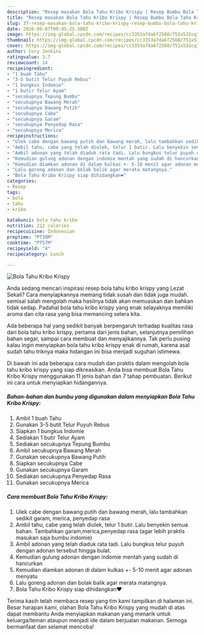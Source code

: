 ```yaml
---
description: "Resep masakan Bola Tahu Kribo Krispy | Resep Bumbu Bola Tahu Kribo Krispy Yang Enak Dan Mudah"
title: "Resep masakan Bola Tahu Kribo Krispy | Resep Bumbu Bola Tahu Kribo Krispy Yang Enak Dan Mudah"
slug: 37-resep-masakan-bola-tahu-kribo-krispy-resep-bumbu-bola-tahu-kribo-krispy-yang-enak-dan-mudah
date: 2020-09-07T09:45:25.580Z
image: https://img-global.cpcdn.com/recipes/cc3353a7da6f2560/751x532cq70/bola-tahu-kribo-krispy-foto-resep-utama.jpg
thumbnail: https://img-global.cpcdn.com/recipes/cc3353a7da6f2560/751x532cq70/bola-tahu-kribo-krispy-foto-resep-utama.jpg
cover: https://img-global.cpcdn.com/recipes/cc3353a7da6f2560/751x532cq70/bola-tahu-kribo-krispy-foto-resep-utama.jpg
author: Cory Jenkins
ratingvalue: 3.7
reviewcount: 14
recipeingredient:
- "1 buah Tahu"
- "3-5 butit Telur Puyuh Rebus"
- "1 bungkus Indomie"
- "1 butir Telur Ayam"
- "secukupnya Tepung Bumbu"
- "secukupnya Bawang Merah"
- "secukupnya Bawang Putih"
- "secukupnya Cabe"
- "secukupnya Garam"
- "secukupnya Penyedap Rasa"
- "secukupnya Merica"
recipeinstructions:
- "Ulek cabe dengan bawang putih dan bawang merah, lalu tambahkan sedikit garam, merica, penyedap rasa"
- "Ambil tahu, cabe yang telah diulek, telur 1 butir. Lalu benyekin semua bahan. Tambahkan garam,merica,penyedap rasa (agar lebih praktis masukan saja bumbu indomie)"
- "Ambil adonan yang telah diaduk rata tadi. Lalu bungkus telur puyuh dengan adonan tersebut hingga bulat."
- "Kemudian gulung adonan dengan indomie mentah yang sudah di hancurkan"
- "Kemudian diamkan adonan di dalam kulkas +- 5-10 menit agar adonan menyatu"
- "Lalu goreng adonan dan bolak balik agar merata matangnya."
- "Bola Tahu Kribo Krispy siap dihidangkan❤️"
categories:
- Resep
tags:
- bola
- tahu
- kribo

katakunci: bola tahu kribo 
nutrition: 212 calories
recipecuisine: Indonesian
preptime: "PT38M"
cooktime: "PT57M"
recipeyield: "4"
recipecategory: Lunch

---
```



![Bola Tahu Kribo Krispy](https://img-global.cpcdn.com/recipes/cc3353a7da6f2560/751x532cq70/bola-tahu-kribo-krispy-foto-resep-utama.jpg)

Anda sedang mencari inspirasi resep bola tahu kribo krispy yang Lezat Sekali? Cara menyiapkannya memang tidak susah dan tidak juga mudah. semisal salah mengolah maka hasilnya tidak akan memuaskan dan bahkan tidak sedap. Padahal bola tahu kribo krispy yang enak selayaknya memiliki aroma dan cita rasa yang bisa memancing selera kita.

Ada beberapa hal yang sedikit banyak berpengaruh terhadap kualitas rasa dari bola tahu kribo krispy, pertama dari jenis bahan, selanjutnya pemilihan bahan segar, sampai cara membuat dan menyajikannya. Tak perlu pusing kalau ingin menyiapkan bola tahu kribo krispy enak di rumah, karena asal sudah tahu triknya maka hidangan ini bisa menjadi suguhan istimewa.




Di bawah ini ada beberapa cara mudah dan praktis dalam mengolah bola tahu kribo krispy yang siap dikreasikan. Anda bisa membuat Bola Tahu Kribo Krispy menggunakan 11 jenis bahan dan 7 tahap pembuatan. Berikut ini cara untuk menyiapkan hidangannya.

<!--inarticleads1-->

##### Bahan-bahan dan bumbu yang digunakan dalam menyiapkan Bola Tahu Kribo Krispy:

1. Ambil 1 buah Tahu
1. Gunakan 3-5 butit Telur Puyuh Rebus
1. Siapkan 1 bungkus Indomie
1. Sediakan 1 butir Telur Ayam
1. Sediakan secukupnya Tepung Bumbu
1. Ambil secukupnya Bawang Merah
1. Gunakan secukupnya Bawang Putih
1. Siapkan secukupnya Cabe
1. Gunakan secukupnya Garam
1. Sediakan secukupnya Penyedap Rasa
1. Gunakan secukupnya Merica




<!--inarticleads2-->

##### Cara membuat Bola Tahu Kribo Krispy:

1. Ulek cabe dengan bawang putih dan bawang merah, lalu tambahkan sedikit garam, merica, penyedap rasa
1. Ambil tahu, cabe yang telah diulek, telur 1 butir. Lalu benyekin semua bahan. Tambahkan garam,merica,penyedap rasa (agar lebih praktis masukan saja bumbu indomie)
1. Ambil adonan yang telah diaduk rata tadi. Lalu bungkus telur puyuh dengan adonan tersebut hingga bulat.
1. Kemudian gulung adonan dengan indomie mentah yang sudah di hancurkan
1. Kemudian diamkan adonan di dalam kulkas +- 5-10 menit agar adonan menyatu
1. Lalu goreng adonan dan bolak balik agar merata matangnya.
1. Bola Tahu Kribo Krispy siap dihidangkan❤️




Terima kasih telah membaca resep yang tim kami tampilkan di halaman ini. Besar harapan kami, olahan Bola Tahu Kribo Krispy yang mudah di atas dapat membantu Anda menyiapkan makanan yang menarik untuk keluarga/teman ataupun menjadi ide dalam berjualan makanan. Semoga bermanfaat dan selamat mencoba!
